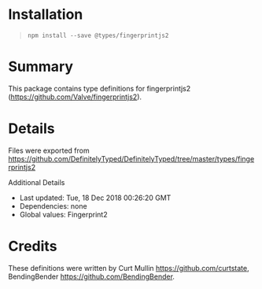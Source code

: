 # Installation
> `npm install --save @types/fingerprintjs2`

# Summary
This package contains type definitions for fingerprintjs2 (https://github.com/Valve/fingerprintjs2).

# Details
Files were exported from https://github.com/DefinitelyTyped/DefinitelyTyped/tree/master/types/fingerprintjs2

Additional Details
 * Last updated: Tue, 18 Dec 2018 00:26:20 GMT
 * Dependencies: none
 * Global values: Fingerprint2

# Credits
These definitions were written by Curt Mullin <https://github.com/curtstate>, BendingBender <https://github.com/BendingBender>.
